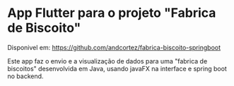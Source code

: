 # App Flutter para o projeto "Fabrica de Biscoito"
Disponivel em: https://github.com/andcortez/fabrica-biscoito-springboot

Este app faz o envio e a visualização de dados para uma "fabrica de biscoitos" desenvolvida em Java, usando javaFX na interface e spring boot no backend.

